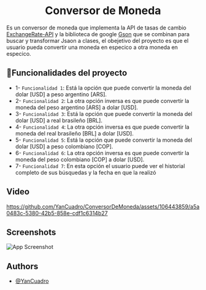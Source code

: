 <h1 align="center">Conversor de Moneda</h1>

Es un conversor de moneda que implementa la API de tasas de cambio [ExchangeRate-API](https://www.exchangerate-api.com/) y la biblioteca de google [Gson](https://github.com/google/gson) que se combinan para buscar y transformar Jsaon a clases, el obejetivo del proyecto es que el usuario pueda convertir una moneda en especico a otra moneda en especico.

## :hammer:Funcionalidades del proyecto

- 1- `Funcionalidad 1`: Está la opción que puede convertir la moneda del dolar [USD] a peso argentino [ARS].
- 2- `Funcionalidad 2`: La otra opción inversa es que puede convertir la moneda del peso argentino [ARS] a dolar [USD].
- 3- `Funcionalidad 3`: Está la opción que puede convertir la moneda del dolar [USD] a real brasileño [BRL].
- 4- `Funcionalidad 4`: La otra opción inversa es que puede convertir la moneda del real brasileño [BRL] a dolar [USD].
- 5- `Funcionalidad 5`: Está la opción que puede convertir la moneda del dolar [USD] a peso colombiano [COP].
- 6- `Funcionalidad 6`: La otra opción inversa es que puede convertir la moneda del peso colombiano [COP] a dolar [USD].
- 7- `Funcionalidad 7`: En esta opción el usuario puede ver el historial completo de sus búsquedas y la fecha en que la realizó

## Video
https://github.com/YanCuadro/ConversorDeMoneda/assets/106443859/a5a0483c-5380-42b5-858e-cdf1c6314b27

## Screenshots

![App Screenshot](https://github.com/YanCuadro/ConversorDeMoneda/assets/106443859/0ff229eb-0aaf-48fc-a096-853788996800)

## Authors

- [@YanCuadro](https://github.com/Yan-Cuadro)

